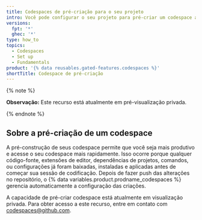 ```yaml
---
title: Codespaces de pré-criação para o seu projeto
intro: Você pode configurar o seu projeto para pré-criar um codespace automaticamente cada vez que você fizer push de uma alteração no repositório.
versions:
  fpt: '*'
  ghec: '*'
type: how_to
topics:
  - Codespaces
  - Set up
  - Fundamentals
product: '{% data reusables.gated-features.codespaces %}'
shortTitle: Codespace de pré-criação
---
```


{% note %}

**Observação:** Este recurso está atualmente em pré-visualização privada.

{% endnote %}

## Sobre a pré-criação de um codespace

A pré-construção de seus codespace permite que você seja mais produtivo e acesse o seu codespace mais rapidamente. Isso ocorre porque qualquer código-fonte, extensões de editor, dependências de projetos, comandos, ou configurações já foram baixadas, instaladas e aplicadas antes de começar sua sessão de codificação. Depois de fazer push das alterações no repositório, o {% data variables.product.prodname_codespaces %} gerencia automaticamente a configuração das criações.

A capacidade de pré-criar codespace está atualmente em visualização privada. Para obter acesso a este recurso, entre em contato com codespaces@github.com.
